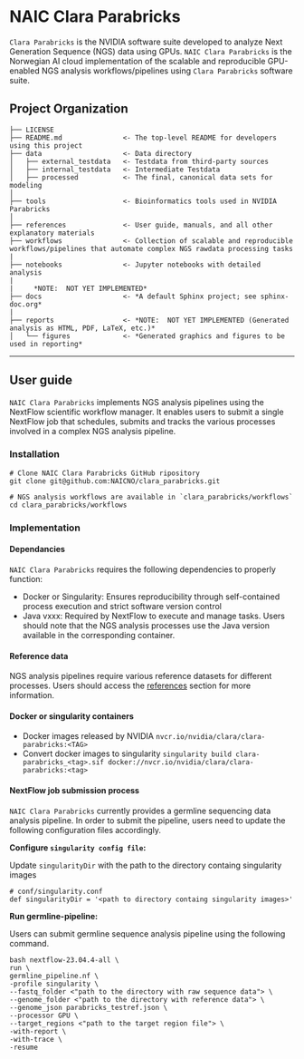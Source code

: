 # NAIC Clara Parabricks

`Clara Parabricks` is the NVIDIA software suite developed to analyze Next Generation Sequence (NGS) data using GPUs. `NAIC Clara Parabricks` is the Norwegian AI cloud implementation of the scalable and reproducible GPU-enabled NGS analysis workflows/pipelines using `Clara Parabricks` software suite.

## Project Organization

    ├── LICENSE
    ├── README.md               <- The top-level README for developers using this project
    ├── data                    <- Data directory
    │   ├── external_testdata   <- Testdata from third-party sources
    │   ├── internal_testdata   <- Intermediate Testdata 
    │   ├── processed           <- The final, canonical data sets for modeling
    │
    ├── tools                   <- Bioinformatics tools used in NVIDIA Parabricks
    │
    ├── references              <- User guide, manuals, and all other explanatory materials
    ├── workflows               <- Collection of scalable and reproducible workflows/pipelines that automate complex NGS rawdata processing tasks 
    |
    ├── notebooks               <- Jupyter notebooks with detailed analysis
    |
    |     *NOTE:  NOT YET IMPLEMENTED*
    ├── docs                    <- *A default Sphinx project; see sphinx-doc.org*
    |
    ├── reports                 <- *NOTE:  NOT YET IMPLEMENTED (Generated analysis as HTML, PDF, LaTeX, etc.)*
    │   └── figures             <- *Generated graphics and figures to be used in reporting*

--------

## User guide

`NAIC Clara Parabricks` implements NGS analysis pipelines using the NextFlow scientific workflow manager. It enables users to submit a single NextFlow job that schedules, submits and tracks the various processes involved in a complex NGS analysis pipeline.

### Installation

    # Clone NAIC Clara Parabricks GitHub ripository
    git clone git@github.com:NAICNO/clara_parabricks.git

    # NGS analysis workflows are available in `clara_parabricks/workflows`
    cd clara_parabricks/workflows

### Implementation

#### Dependancies

`NAIC Clara Parabricks` requires the following dependencies to properly function:

* Docker or Singularity: Ensures reproducibility through self-contained process execution and strict software version control
* Java vxxx: Required by NextFlow to execute and manage tasks. Users should note that the NGS analysis processes use the Java version available in the corresponding container.

#### Reference data

NGS analysis pipelines require various reference datasets for different processes. Users should access the [references](references) section for more information.

#### Docker or singularity containers

* Docker images released by NVIDIA
    `nvcr.io/nvidia/clara/clara-parabricks:<TAG>`
* Convert docker images to singularity
    `singularity build clara-parabricks_<tag>.sif
    docker://nvcr.io/nvidia/clara/clara-parabricks:<tag>`

#### NextFlow job submission process

`NAIC Clara Parabricks` currently provides a germline sequencing data analysis pipeline. In order to submit the pipeline, users need to update the following configuration files accordingly.

**Configure `singularity config file`:**

Update `singularityDir` with the path to the directory containg singularity images

    # conf/singularity.conf
    def singularityDir = '<path to directory containg singularity images>'

**Run germline-pipeline:**

Users can submit germline sequence analysis pipeline using the following command.

    bash nextflow-23.04.4-all \
    run \
    germline_pipeline.nf \
    -profile singularity \
    --fastq_folder <"path to the directory with raw sequence data"> \
    --genome_folder <"path to the directory with reference data"> \
    --genome_json parabricks_testref.json \
    --processor GPU \
    --target_regions <"path to the target region file"> \
    -with-report \
    -with-trace \
    -resume
